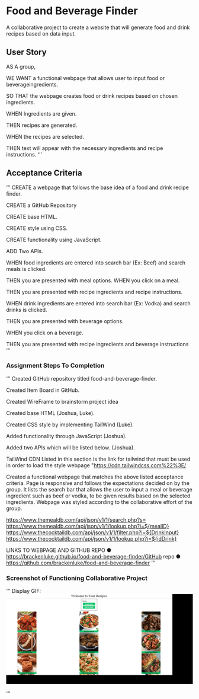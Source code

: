 #  Food and Beverage Finder
A collaborative project to create a website that will generate food and drink recipes based on data input.

## User Story

AS A group,

WE WANT a functional webpage that allows user to input food or beverageingredients.

SO THAT the webpage creates food or drink recipes based on chosen ingredients.

WHEN Ingredients are given.

THEN recipes are generated.

WHEN the recipes are selected.

THEN text will appear with the necessary ingredients and recipe instructions.
‘’’

## Acceptance Criteria
‘’’
 CREATE a webpage that follows the base idea of a food and drink recipe finder.

CREATE a GitHub Repository

CREATE base HTML.

CREATE style using CSS.

CREATE functionality using JavaScript.

ADD Two APIs.

WHEN food ingredients are entered into search bar (Ex: Beef) and search meals is clicked.

THEN you are presented with meal options.
WHEN you click on a meal.

THEN you are presented with recipe ingredients and recipe instructions.

WHEN drink ingredients are entered into search bar (Ex: Vodka) and search drinks is clicked.

THEN you are presented with beverage options.

WHEN you click on a beverage.

THEN you are presented with recipe ingredients and beverage instructions
‘’’

### Assignment Steps To Completion
‘’’
Created GitHub repository titled food-and-beverage-finder.

Created Item Board in GitHub.

Created WireFrame to brainstorm project idea

Created base HTML (Joshua, Luke).

Created CSS style by implementing TailWind (Luke).

Added functionality through JavaScript (Joshua).

Added two APIs which will be listed below. (Joshua).

TailWind CDN
Listed in this section is the link for tailwind that must be used in order to load the style webpage
"https://cdn.tailwindcss.com%22%3E/

Created a functional webpage that matches the above listed acceptance criteria. Page is responsive and follows the expectations decided on by the group. It lists the search bar that allows the user to input a meal or beverage ingredient such as beef or vodka, to be given results based on the selected ingredients. Webpage was styled according to the collaborative effort of the group.

https://www.themealdb.com/api/json/v1/1/search.php?s=
https://www.themealdb.com/api/json/v1/1/lookup.php?i=${mealID}
https://www.thecocktaildb.com/api/json/v1/1/filter.php?i=${DrinkInput}
https://www.thecocktaildb.com/api/json/v1/1/lookup.php?i=${idDrink}

LINKS TO WEBPAGE AND GITHUB REPO
●	https://brackenluke.github.io/food-and-beverage-finder/GitHub repo
●	https://github.com/brackenluke/food-and-beverage-finder
‘’’

### Screenshot of Functioning Collaborative Project
‘’’
Display GIF: ![Screenshot showing images of webpage](./assets/webpage-GIF/README_GIF.gif "Webpage GIF")

‘’’
